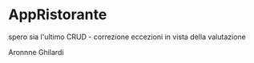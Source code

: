 # AppRistorante
spero sia l'ultimo CRUD - correzione eccezioni in vista della valutazione

Aronnne Ghilardi
